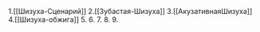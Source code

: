 1.[[Шизуха-Сценарий]]
2.[[Зубастая-Шизуха]]
3.[[АкузативнаяШизуха]]
4.[[Шизуха-обжига]]
5.
6.
7.
8.
9.